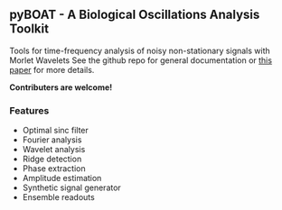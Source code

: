 ## pyBOAT - A Biological Oscillations Analysis Toolkit ##


Tools for time-frequency analysis of noisy non-stationary signals with Morlet Wavelets
See the github repo for general documentation or
[this paper](https://www.biorxiv.org/content/10.1101/2020.04.29.067744v3)
for more details.

**Contributers are welcome!**

### Features ###

* Optimal sinc filter
* Fourier analysis
* Wavelet analysis 
* Ridge detection
* Phase extraction
* Amplitude estimation
* Synthetic signal generator
* Ensemble readouts
